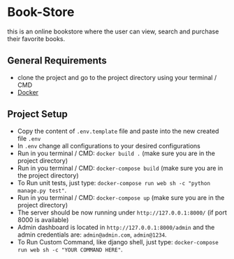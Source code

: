 # Book-Store
this is an online bookstore where the user can view, search and purchase their favorite books.

## General Requirements
* clone the project and go to the project directory using your terminal / CMD
* [Docker](https://docs.docker.com/get-docker/)

## Project Setup
* Copy the content of `.env.template` file and paste into the new created file `.env`
* In `.env` change all configurations to your desired configurations
* Run in you terminal / CMD: `docker build .` (make sure you are in the project directory)
* Run in you terminal / CMD: `docker-compose build` (make sure you are in the project directory)
* To Run unit tests, just type: `docker-compose run web sh -c "python manage.py test"`.
* Run in you terminal / CMD: `docker-compose up` (make sure you are in the project directory)
* The server should be now running under `http://127.0.0.1:8000/` (if port 8000 is available)
* Admin dashboard is located in `http://127.0.0.1:8000/admin` and the admin credentials are: `admin@admin.com`, `admin@1234`.
* To Run Custom Command, like django shell, just type: `docker-compose run web sh -c "YOUR COMMAND HERE"`.